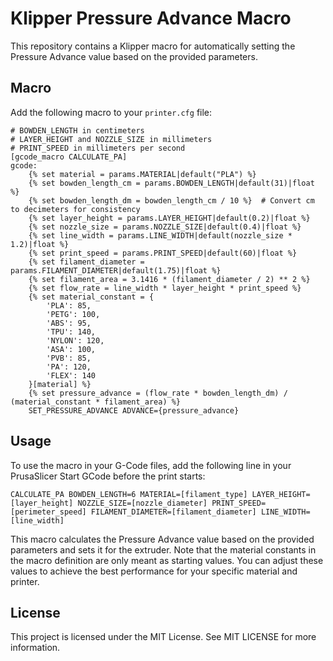 # Klipper Pressure Advance Macro

This repository contains a Klipper macro for automatically setting the Pressure Advance value based on the provided parameters.


## Macro

Add the following macro to your `printer.cfg` file:

```
# BOWDEN_LENGTH in centimeters
# LAYER_HEIGHT and NOZZLE_SIZE in millimeters
# PRINT_SPEED in millimeters per second
[gcode_macro CALCULATE_PA]
gcode:
    {% set material = params.MATERIAL|default("PLA") %}
    {% set bowden_length_cm = params.BOWDEN_LENGTH|default(31)|float %}
    {% set bowden_length_dm = bowden_length_cm / 10 %}  # Convert cm to decimeters for consistency
    {% set layer_height = params.LAYER_HEIGHT|default(0.2)|float %}
    {% set nozzle_size = params.NOZZLE_SIZE|default(0.4)|float %}
    {% set line_width = params.LINE_WIDTH|default(nozzle_size * 1.2)|float %}
    {% set print_speed = params.PRINT_SPEED|default(60)|float %}
    {% set filament_diameter = params.FILAMENT_DIAMETER|default(1.75)|float %}
    {% set filament_area = 3.1416 * (filament_diameter / 2) ** 2 %}
    {% set flow_rate = line_width * layer_height * print_speed %}
    {% set material_constant = {
        'PLA': 85,
        'PETG': 100,
        'ABS': 95,
        'TPU': 140,
        'NYLON': 120,
        'ASA': 100,
        'PVB': 85,
        'PA': 120,
        'FLEX': 140
    }[material] %}
    {% set pressure_advance = (flow_rate * bowden_length_dm) / (material_constant * filament_area) %}
    SET_PRESSURE_ADVANCE ADVANCE={pressure_advance}
```

## Usage

To use the macro in your G-Code files, add the following line in your PrusaSlicer Start GCode before the print starts:

```
CALCULATE_PA BOWDEN_LENGTH=6 MATERIAL=[filament_type] LAYER_HEIGHT=[layer_height] NOZZLE_SIZE=[nozzle_diameter] PRINT_SPEED=[perimeter_speed] FILAMENT_DIAMETER=[filament_diameter] LINE_WIDTH=[line_width]
```

This macro calculates the Pressure Advance value based on the provided parameters and sets it for the extruder. Note that the material constants in the macro definition are only meant as starting values. You can adjust these values to achieve the best performance for your specific material and printer.

## License

This project is licensed under the MIT License. See MIT LICENSE for more information.
